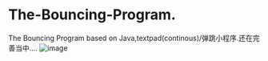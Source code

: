 # The-Bouncing-Program.
The Bouncing Program  based on Java,textpad(continous)/弹跳小程序.还在完善当中....
![image](https://user-images.githubusercontent.com/78581470/140455646-121a9f64-e0a3-48fb-b338-90ecb861591b.png)


